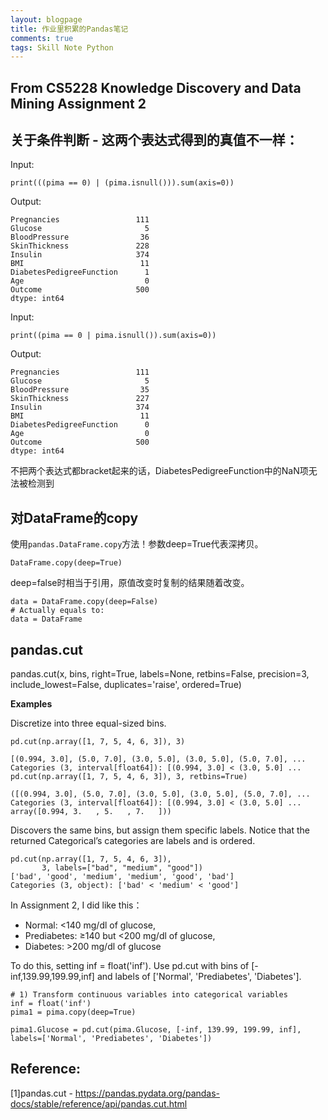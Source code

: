 ```yaml
---
layout: blogpage
title: 作业里积累的Pandas笔记
comments: true
tags: Skill Note Python
---
```


## From CS5228 Knowledge Discovery and Data Mining Assignment 2 ##

## 关于条件判断 - 这两个表达式得到的真值不一样： ##

Input:

	print(((pima == 0) | (pima.isnull())).sum(axis=0))

Output:

	Pregnancies                 111
	Glucose                       5
	BloodPressure                36
	SkinThickness               228
	Insulin                     374
	BMI                          11
	DiabetesPedigreeFunction      1
	Age                           0
	Outcome                     500
	dtype: int64

Input:

	print((pima == 0 | pima.isnull()).sum(axis=0))

Output:

	Pregnancies                 111
	Glucose                       5
	BloodPressure                35
	SkinThickness               227
	Insulin                     374
	BMI                          11
	DiabetesPedigreeFunction      0
	Age                           0
	Outcome                     500
	dtype: int64

不把两个表达式都bracket起来的话，DiabetesPedigreeFunction中的NaN项无法被检测到


## 对DataFrame的copy ##

使用`pandas.DataFrame.copy`方法！参数deep=True代表深拷贝。

	DataFrame.copy(deep=True)

deep=false时相当于引用，原值改变时复制的结果随着改变。

	data = DataFrame.copy(deep=False)
	# Actually equals to:
	data = DataFrame


## pandas.cut ##

pandas.cut(x, bins, right=True, labels=None, retbins=False, precision=3, include_lowest=False, duplicates='raise', ordered=True)


**Examples**

Discretize into three equal-sized bins.

	pd.cut(np.array([1, 7, 5, 4, 6, 3]), 3)
	
	[(0.994, 3.0], (5.0, 7.0], (3.0, 5.0], (3.0, 5.0], (5.0, 7.0], ...
	Categories (3, interval[float64]): [(0.994, 3.0] < (3.0, 5.0] ...
	pd.cut(np.array([1, 7, 5, 4, 6, 3]), 3, retbins=True)
	
	([(0.994, 3.0], (5.0, 7.0], (3.0, 5.0], (3.0, 5.0], (5.0, 7.0], ...
	Categories (3, interval[float64]): [(0.994, 3.0] < (3.0, 5.0] ...
	array([0.994, 3.   , 5.   , 7.   ]))

Discovers the same bins, but assign them specific labels. Notice that the returned Categorical’s categories are labels and is ordered.
	
	pd.cut(np.array([1, 7, 5, 4, 6, 3]),
	       3, labels=["bad", "medium", "good"])
	['bad', 'good', 'medium', 'medium', 'good', 'bad']
	Categories (3, object): ['bad' < 'medium' < 'good']


In Assignment 2, I did like this：

- Normal:  <140 mg/dl of glucose,
- Prediabetes:  ≥140  but  <200 mg/dl of glucose,
- Diabetes:  >200 mg/dl of glucose

To do this, setting inf = float('inf'). Use pd.cut with bins of [-inf,139.99,199.99,inf] and labels of ['Normal', 'Prediabetes', 'Diabetes'].

	# 1) Transform continuous variables into categorical variables
	inf = float('inf')
	pima1 = pima.copy(deep=True)
	
	pima1.Glucose = pd.cut(pima.Glucose, [-inf, 139.99, 199.99, inf], labels=['Normal', 'Prediabetes', 'Diabetes'])

Reference:
----------
[1]pandas.cut - https://pandas.pydata.org/pandas-docs/stable/reference/api/pandas.cut.html